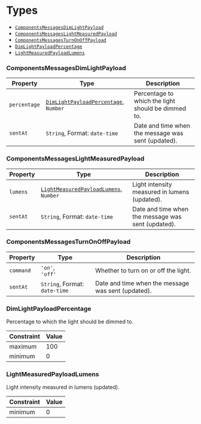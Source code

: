 # Types

  * [`ComponentsMessagesDimLightPayload`](#componentsmessagesdimlightpayload)
  * [`ComponentsMessagesLightMeasuredPayload`](#componentsmessageslightmeasuredpayload)
  * [`ComponentsMessagesTurnOnOffPayload`](#componentsmessagesturnonoffpayload)
  * [`DimLightPayloadPercentage`](#dimlightpayloadpercentage)
  * [`LightMeasuredPayloadLumens`](#lightmeasuredpayloadlumens)




### <a id="componentsmessagesdimlightpayload"></a>ComponentsMessagesDimLightPayload



|Property    |Type                                                               |Description                                       |
|------------|-------------------------------------------------------------------|--------------------------------------------------|
|`percentage`|[`DimLightPayloadPercentage`](#dimlightpayloadpercentage), `Number`|Percentage to which the light should be dimmed to.|
|`sentAt`    |`String`, Format: `date-time`                                      |Date and time when the message was sent (updated).|


### <a id="componentsmessageslightmeasuredpayload"></a>ComponentsMessagesLightMeasuredPayload



|Property|Type                                                                 |Description                                       |
|--------|---------------------------------------------------------------------|--------------------------------------------------|
|`lumens`|[`LightMeasuredPayloadLumens`](#lightmeasuredpayloadlumens), `Number`|Light intensity measured in lumens (updated).     |
|`sentAt`|`String`, Format: `date-time`                                        |Date and time when the message was sent (updated).|


### <a id="componentsmessagesturnonoffpayload"></a>ComponentsMessagesTurnOnOffPayload



|Property |Type                         |Description                                       |
|---------|-----------------------------|--------------------------------------------------|
|`command`|`'on'`, <br>`'off'`          |Whether to turn on or off the light.              |
|`sentAt` |`String`, Format: `date-time`|Date and time when the message was sent (updated).|


### <a id="dimlightpayloadpercentage"></a>DimLightPayloadPercentage
Percentage to which the light should be dimmed to.

|Constraint|Value|
|----------|-----|
|maximum   |100  |
|minimum   |0    |




### <a id="lightmeasuredpayloadlumens"></a>LightMeasuredPayloadLumens
Light intensity measured in lumens (updated).

|Constraint|Value|
|----------|-----|
|minimum   |0    |


